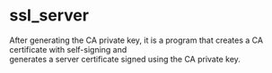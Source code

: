 # ssl_server
After generating the CA private key, it is a program that creates a CA certificate with self-signing and  
generates a server certificate signed using the CA private key.
